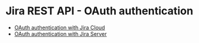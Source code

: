 # Jira REST API - OAuth authentication

* [OAuth authentication with Jira Cloud](https://developer.atlassian.com/display/jiracloud/JIRA+REST+API+-+OAuth+authentication/)
* [OAuth authentication with Jira Server](https://developer.atlassian.com/server/jira/platform/jira-rest-api-example-oauth-authentication-6291692/)
